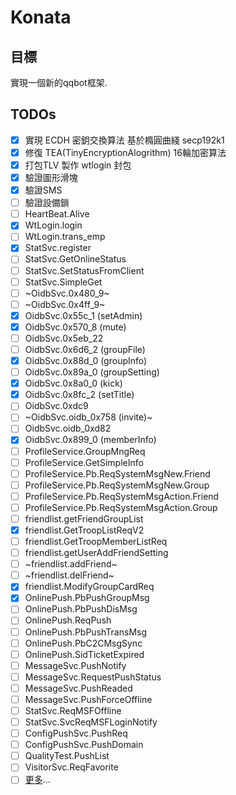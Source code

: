 # Konata

## 目標
 實現一個新的qqbot框架.

## TODOs
 - [x] 實現 ECDH 密鈅交換算法 基於橢圓曲綫 secp192k1
 - [x] 修復 TEA(TinyEncryptionAlogrithm) 16輪加密算法
 - [x] 打包TLV 製作 wtlogin 封包
 - [x] 驗證圖形滑塊
 - [x] 驗證SMS
 - [ ] 驗證設備鎖
 - [ ] HeartBeat.Alive
 - [x] WtLogin.login
 - [ ] WtLogin.trans_emp
 - [x] StatSvc.register
 - [ ] StatSvc.GetOnlineStatus
 - [ ] StatSvc.SetStatusFromClient
 - [ ] StatSvc.SimpleGet
 - [ ] ~OidbSvc.0x480_9~
 - [ ] ~OidbSvc.0x4ff_9~
 - [x] OidbSvc.0x55c_1 (setAdmin)
 - [x] OidbSvc.0x570_8 (mute)
 - [ ] OidbSvc.0x5eb_22
 - [ ] OidbSvc.0x6d6_2 (groupFile)
 - [x] OidbSvc.0x88d_0 (groupInfo)
 - [ ] OidbSvc.0x89a_0 (groupSetting)
 - [x] OidbSvc.0x8a0_0 (kick)
 - [x] OidbSvc.0x8fc_2 (setTitle)
 - [ ] OidbSvc.0xdc9
 - [ ] ~OidbSvc.oidb_0x758 (invite)~
 - [ ] OidbSvc.oidb_0xd82
 - [x] OidbSvc.0x899_0 (memberInfo)
 - [ ] ProfileService.GroupMngReq
 - [ ] ProfileService.GetSimpleInfo
 - [ ] ProfileService.Pb.ReqSystemMsgNew.Friend
 - [ ] ProfileService.Pb.ReqSystemMsgNew.Group
 - [ ] ProfileService.Pb.ReqSystemMsgAction.Friend
 - [ ] ProfileService.Pb.ReqSystemMsgAction.Group
 - [ ] friendlist.getFriendGroupList
 - [x] friendlist.GetTroopListReqV2
 - [ ] friendlist.GetTroopMemberListReq
 - [ ] friendlist.getUserAddFriendSetting
 - [ ] ~friendlist.addFriend~
 - [ ] ~friendlist.delFriend~
 - [x] friendlist.ModifyGroupCardReq
 - [x] OnlinePush.PbPushGroupMsg
 - [ ] OnlinePush.PbPushDisMsg
 - [ ] OnlinePush.ReqPush
 - [ ] OnlinePush.PbPushTransMsg
 - [ ] OnlinePush.PbC2CMsgSync
 - [ ] OnlinePush.SidTicketExpired
 - [ ] MessageSvc.PushNotify
 - [ ] MessageSvc.RequestPushStatus
 - [ ] MessageSvc.PushReaded
 - [ ] MessageSvc.PushForceOffline
 - [ ] StatSvc.ReqMSFOffline
 - [ ] StatSvc.SvcReqMSFLoginNotify
 - [ ] ConfigPushSvc.PushReq
 - [ ] ConfigPushSvc.PushDomain
 - [ ] QualityTest.PushList
 - [ ] VisitorSvc.ReqFavorite
 - [ ] [更多](../../projects/1)...
